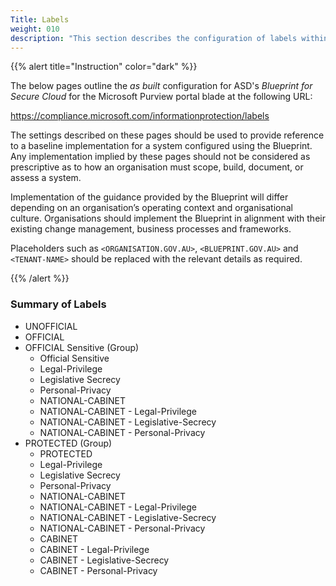 ```yaml
---
Title: Labels
weight: 010
description: "This section describes the configuration of labels within Microsoft Purview associated with systems built according to guidance in ASD's Blueprint for Secure Cloud."
---
```


{{% alert title="Instruction" color="dark" %}}
 
The below pages outline the *as built* configuration for ASD's *Blueprint for Secure Cloud* for the Microsoft Purview portal blade at the following URL: 

https://compliance.microsoft.com/informationprotection/labels

The settings described on these pages should be used to provide reference to a baseline implementation for a system configured using the Blueprint. Any implementation implied by these pages should not be considered as prescriptive as to how an organisation must scope, build, document, or assess a system.

Implementation of the guidance provided by the Blueprint will differ depending on an organisation’s operating context and organisational culture. Organisations should implement the Blueprint in alignment with their existing change management, business processes and frameworks.

Placeholders such as `<ORGANISATION.GOV.AU>`, `<BLUEPRINT.GOV.AU>` and `<TENANT-NAME>` should be replaced with the relevant details as required.
 
{{% /alert %}}

### Summary of Labels

- UNOFFICIAL
- OFFICIAL
- OFFICIAL Sensitive (Group)
  - Official Sensitive
  - Legal-Privilege
  - Legislative Secrecy
  - Personal-Privacy
  - NATIONAL-CABINET
  - NATIONAL-CABINET - Legal-Privilege
  - NATIONAL-CABINET - Legislative-Secrecy
  - NATIONAL-CABINET - Personal-Privacy
- PROTECTED (Group)
  - PROTECTED
  - Legal-Privilege
  - Legislative Secrecy
  - Personal-Privacy
  - NATIONAL-CABINET
  - NATIONAL-CABINET - Legal-Privilege
  - NATIONAL-CABINET - Legislative-Secrecy
  - NATIONAL-CABINET - Personal-Privacy
  - CABINET
  - CABINET - Legal-Privilege
  - CABINET - Legislative-Secrecy
  - CABINET - Personal-Privacy
